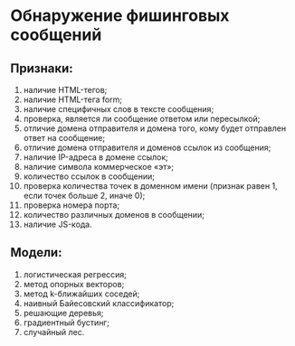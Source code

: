 # Обнаружение фишинговых сообщений

## Признаки:
1. наличие HTML-тегов;
2. наличие HTML-тега form;
3. наличие специфичных слов в тексте сообщения;
4. проверка, является ли сообщение ответом или пересылкой;
5. отличие домена отправителя и домена того, кому будет отправлен ответ на сообщение;
6. отличие домена отправителя и доменов ссылок из сообщения;
7. наличие IP-адреса в домене ссылок;
8. наличие символа коммерческое «эт»; 
9. количество ссылок в сообщении; 
10. проверка количества точек в доменном имени (признак равен 1, если точек больше 2, иначе 0); 
11. проверка номера порта; 
12. количество различных доменов в сообщении; 
13. наличие JS-кода.

## Модели:
1. логистическая регрессия;
2. метод опорных векторов;
3. метод k-ближайших соседей;
4. наивный Байесовский классификатор;
5. решающие деревья;
6. градиентный бустинг;
7. случайный лес.
